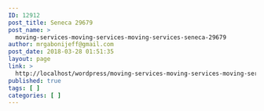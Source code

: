 ```yaml
---
ID: 12912
post_title: Seneca 29679
post_name: >
  moving-services-moving-services-moving-services-seneca-29679
author: mrgabonijeff@gmail.com
post_date: 2018-03-28 01:51:35
layout: page
link: >
  http://localhost/wordpress/moving-services-moving-services-moving-services-seneca-29679/
published: true
tags: [ ]
categories: [ ]
---
```

